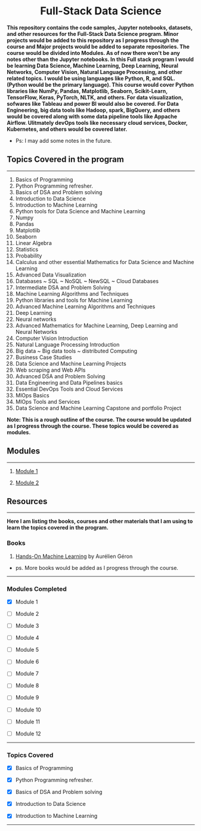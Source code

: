 <div align="center">

<h1> Full-Stack Data Science </h1>

</div>

**This repository contains the code samples, Jupyter notebooks, datasets, and other resources for the Full-Stack Data Science program. Minor projects would be added to this repository as I progress through the course and Major projects would be added to separate repositories. The course would be divided into Modules. As of now there won't be any notes other than the Jupyter notebooks. In this Full stack program I would be learning Data Science, Machine Learning, Deep Learning, Neural Networks, Computer Vision, Natural Language Processing, and other related topics. I would be using languages like Python, R, and SQL. (Python would be the primary language). This course would cover Python libraries like NumPy, Pandas, Matplotlib, Seaborn, Scikit-Learn, TensorFlow, Keras, PyTorch, NLTK, and others. For data visualization, sofwares like Tableau and power BI would also be covered. For Data Engineering, big data tools like Hadoop, spark, BigQuery, and others would be covered along with some data pipeline tools like Appache Airflow. Ulitmately devOps tools like necessary cloud services, Docker, Kubernetes, and others would be covered later.**

- Ps: I may add some notes in the future.

## Topics Covered in the program

---

1. Basics of Programming
2. Python Programming refresher.
3. Basics of DSA and Problem solving
4. Introduction to Data Science
5. Introduction to Machine Learning
6. Python tools for Data Science and Machine Learning
7. Numpy
8. Pandas
9. Matplotlib
10. Seaborn
11. Linear Algebra
12. Statistics
13. Probability
14. Calculus and other essential Mathematics for Data Science and Machine Learning
15. Advanced Data Visualization
16. Databases ~ SQL ~ NoSQL ~ NewSQL ~ Cloud Databases
17. Intermediate DSA and Problem Solving
18. Machine Learning Algorithms and Techniques
19. Python libraries and tools for Machine Learning
20. Advanced Machine Learning Algorithms and Techniques
21. Deep Learning
22. Neural networks
23. Advanced Mathematics for Machine Learning, Deep Learning and Neural Networks
24. Computer Vision Introduction
25. Natural Language Processing Introduction
26. Big data ~ Big data tools ~ distributed Computing
27. Business Case Studies
28. Data Science and Machine Learning Projects
29. Web scraping and Web APIs
30. Advanced DSA and Problem Solving
31. Data Engineering and Data Pipelines basics
32. Essential DevOps Tools and Cloud Services
33. MlOps Basics
34. MlOps Tools and Services
35. Data Science and Machine Learning Capstone and portfolio Project

**Note: This is a rough outline of the course. The course would be updated as I progress through the course. These topics would be covered as modules.**
  
## Modules

---

 1. [Module 1](https://github.com/kannanjayachandran/Data_Science---Machine_Learning/tree/main/Module1)

 2. [Module 2](https://github.com/kannanjayachandran/Data_Science---Machine_Learning/tree/main/Module2)

## Resources

---

**Here I am listing the books, courses and other materials that I am using to learn the topics covered in the program.**

### Books

1. [Hands-On Machine Learning](https://www.amazon.com/Hands-Machine-Learning-Scikit-Learn-TensorFlow/dp/1098125975/ref=sr_1_1?crid=3CDP8TML7C51S&keywords=Machine+learning&qid=1668994456&s=books&sprefix=machine+lear%2Cstripbooks-intl-ship%2C966&sr=1-1) by Aurélien Géron

- ps. More books would be added as I progress through the course.

---

### Modules Completed

- [x] Module 1

- [ ] Module 2

- [ ] Module 3

- [ ] Module 4

- [ ] Module 5

- [ ] Module 6

- [ ] Module 7

- [ ] Module 8

- [ ] Module 9

- [ ] Module 10

- [ ] Module 11

- [ ] Module 12

---

### Topics Covered

- [x] Basics of Programming

- [x] Python Programming refresher.

- [x] Basics of DSA and Problem solving

- [x] Introduction to Data Science

- [x] Introduction to Machine Learning

---
